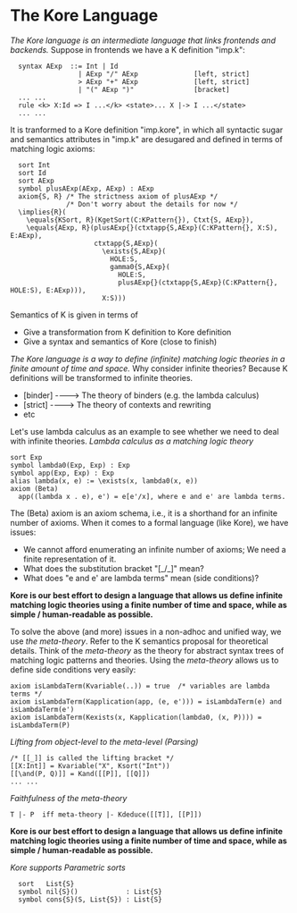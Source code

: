 # The Kore Language
*The Kore language is an intermediate language that links frontends and backends.*
Suppose in frontends we have a K definition "imp.k":
```
  syntax AExp  ::= Int | Id
                 | AExp "/" AExp              [left, strict]
                 > AExp "+" AExp              [left, strict]
                 | "(" AExp ")"               [bracket]
  ... ...
  rule <k> X:Id => I ...</k> <state>... X |-> I ...</state>
  ... ...
```
It is tranformed to a Kore definition "imp.kore", in which all syntactic sugar and semantics attributes in "imp.k" are desugared and defined in terms of matching logic axioms:
```
  sort Int
  sort Id
  sort AExp
  symbol plusAExp(AExp, AExp) : AExp
  axiom{S, R} /* The strictness axiom of plusAExp */
              /* Don't worry about the details for now */
  \implies{R}(
    \equals{KSort, R}(KgetSort(C:KPattern{}), Ctxt{S, AExp}),  
    \equals{AExp, R}(plusAExp{}(ctxtapp{S,AExp}(C:KPattern{}, X:S), E:AExp),
                     ctxtapp{S,AExp}(
                       \exists{S,AExp}(
                         HOLE:S, 
                         gamma0{S,AExp}(
                           HOLE:S, 
                           plusAExp{}(ctxtapp{S,AExp}(C:KPattern{}, HOLE:S), E:AExp))), 
                       X:S)))
```

Semantics of K is given in terms of
 - Give a transformation from K definition to Kore definition
 - Give a syntax and semantics of Kore (close to finish)





*The Kore language is a way to define (infinite) matching logic theories in a finite amount of time and space.*
Why consider infinite theories? Because K definitions will be transformed to infinite theories.
 - [binder] ----> The theory of binders (e.g. the lambda calculus)
 - [strict] ----> The theory of contexts and rewriting
 - etc

Let's use lambda calculus as an example to see whether we need to deal with infinite theories.
*Lambda calculus as a matching logic theory*
```
sort Exp
symbol lambda0(Exp, Exp) : Exp
symbol app(Exp, Exp) : Exp
alias lambda(x, e) := \exists(x, lambda0(x, e))
axiom (Beta)
  app((lambda x . e), e') = e[e'/x], where e and e' are lambda terms.
```
The (Beta) axiom is an axiom schema, i.e., it is a shorthand for an infinite number of axioms. When it comes to a formal language (like Kore), we have issues:
 - We cannot afford enumerating an infinite number of axioms; We need a finite representation of it.
 - What does the substitution bracket "[\_/_]" mean?
 - What does "e and e' are lambda terms" mean (side conditions)?

**Kore is our best effort to design a language that allows us define infinite matching logic theories using a finite number of time and space, while as simple / human-readable as possible.**

To solve the above (and more) issues in a non-adhoc and unified way, we use *the meta-theory*. Refer to the K semantics proposal for theoretical details. Think of the *meta-theory* as the theory for abstract syntax trees of matching logic patterns and theories. Using the *meta-theory* allows us to define side conditions very easily:
```
axiom isLambdaTerm(Kvariable(..)) = true  /* variables are lambda terms */
axiom isLambdaTerm(Kapplication(app, (e, e'))) = isLambdaTerm(e) and isLambdaTerm(e') 
axiom isLambdaTerm(Kexists(x, Kapplication(lambda0, (x, P)))) = isLambdaTerm(P)
```

*Lifting from object-level to the meta-level (Parsing)*
```
/* [[_]] is called the lifting bracket */
[[X:Int]] = Kvariable("X", Ksort("Int"))
[[\and(P, Q)]] = Kand([[P]], [[Q]])
... ...
```

*Faithfulness of the meta-theory*
```
T |- P  iff meta-theory |- Kdeduce([[T]], [[P]])
```

**Kore is our best effort to design a language that allows us define infinite matching logic theories using a finite number of time and space, while as simple / human-readable as possible.**

*Kore supports Parametric sorts*
```
  sort   List{S}
  symbol nil{S}()            : List{S}
  symbol cons{S}(S, List{S}) : List{S}
```
